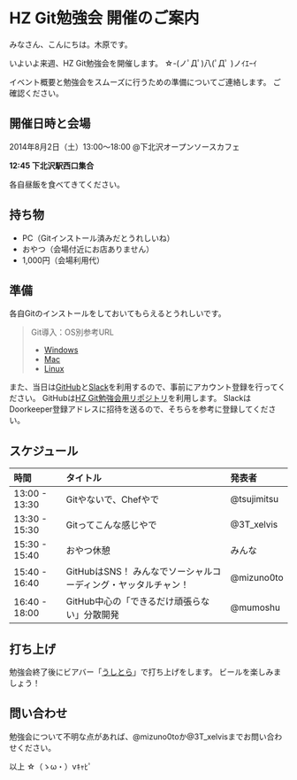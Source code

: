 # HZ Git勉強会 開催のご案内

みなさん、こんにちは。木原です。

いよいよ来週、HZ Git勉強会を開催します。
☆-(ノﾟДﾟ)八(ﾟДﾟ )ノｲｴｰｲ

イベント概要と勉強会をスムーズに行うための準備についてご連絡します。
ご確認ください。

## 開催日時と会場

2014年8月2日（土）13:00〜18:00
@下北沢オープンソースカフェ

**12:45 下北沢駅西口集合**

各自昼飯を食べてきてください。

## 持ち物

- PC（Gitインストール済みだとうれしいね）
- おやつ（会場付近にお店ありません）
- 1,000円（会場利用代）

## 準備

各自Gitのインストールをしておいてもらえるとうれしいです。

> Git導入：OS別参考URL
> - [Windows](http://goo.gl/ZEkFKv)
> - [Mac](http://goo.gl/hCwicN)
> - [Linux](http://goo.gl/hCwicN)

また、当日は[GitHub](https://github.com/)と[Slack](https://slack.com/)を利用するので、事前にアカウント登録を行ってください。
GitHubは[HZ Git勉強会用リポジトリ](https://github.com/mizuno0to/hz-git-seminar)を利用します。
SlackはDoorkeeper登録アドレスに招待を送るので、そちらを参考に登録してください。

## スケジュール

| 時間 | タイトル | 発表者 |
| :--- | :--- | :--- |
| 13:00 - 13:30 | Gitやないで、Chefやで | @tsujimitsu |
| 13:30 - 15:30 | Gitってこんな感じやで | @3T_xelvis |
| 15:30 - 15:40 | おやつ休憩 | みんな |
| 15:40 - 16:40 | GitHubはSNS！ みんなでソーシャルコーディング・ヤッタルチャン！ | @mizuno0to |
| 16:40 - 18:00 | GitHub中心の「できるだけ頑張らない」分散開発 | @mumoshu |

## 打ち上げ

勉強会終了後にビアバー「[うしとら](http://blog.ushitora.jp/)」で打ち上げをします。
ビールを楽しみましょう！

## 問い合わせ

勉強会について不明な点があれば、@mizuno0toか@3T_xelvisまでお問い合わせください。

以上 ☆（ゝω・）vｷｬﾋﾟ
